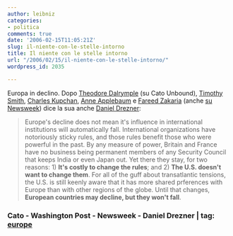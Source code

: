 ```yaml
---
author: leibniz
categories:
- politica
comments: true
date: '2006-02-15T11:05:21Z'
slug: il-niente-con-le-stelle-intorno
title: Il niente con le stelle intorno
url: "/2006/02/15/il-niente-con-le-stelle-intorno/"
wordpress_id: 2035

---
```

Europa in declino. Dopo [Theodore Dalrymple](https://www.cato-unbound.org/2006/02/06/theodore-dalrymple/is-old-europe-doomed/) (su Cato Unbound), [Timothy Smith](https://www.cato-unbound.org/2006/02/08/timothy-b-smith/reply-to-dalrymple/), [Charles Kupchan](https://www.cato-unbound.org/2006/02/10/charles-kupchan/reply-to-dalrymple-2/), [Anne Applebaum](https://www.cato-unbound.org/2006/02/12/anne-applebaum/reply-to-dalrymple-3/) e [Fareed Zakaria](https://www.washingtonpost.com/wp-dyn/content/article/2006/02/13/AR2006021301569.html) (anche [su Newsweek](https://www.msnbc.msn.com/id/11298986/site/newsweek/)) dice la sua anche [Daniel Drezner](https://www.danieldrezner.com/archives/002580.html):


> Europe's decline does not mean it's influence in international institutions will automatically fall. International organizations have notoriously sticky rules, and those rules benefit those who were powerful in the past. By any measure of power, Britain and France have no business being permanent members of any Security Council that keeps India or even Japan out. Yet there they stay, for two reasons: 1) **It's costly to change the rules**; and 2) **The U.S. doesn't want to change them**.  For all of the guff about transatlantic tensions, the U.S. is still keenly aware that it has more shared prferences with Europe than with other regions of the globe. Until that changes, **European countries may decline, but they won't fall**.




### Cato - Washington Post - Newsweek - Daniel Drezner | tag: [europe](https://www.technorati.com/tags/europe)

